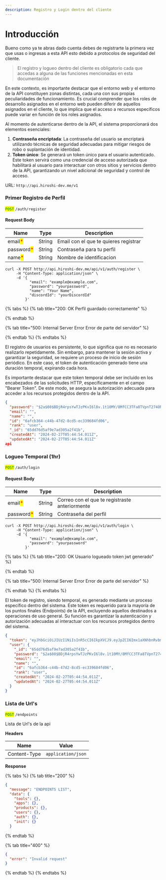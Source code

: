 ```yaml
---
description: Registro y Login dentro del cliente
---
```


# Introducción

Bueno como ya  te abras dado cuenta debes de registrarte la primera vez que usas o ingresas a esta API esto debido a protocolos de seguridad del cliente.

> El registro y logueo dentro del cliente es obligatorio cada que accedas a alguna de las funciones mencionadas en esta documentación

En este contexto, es importante destacar que el entorno web y el entorno de la API constituyen zonas distintas, cada una con sus propias peculiaridades de funcionamiento. Es crucial comprender que los roles de desarrollo asignados en el entorno web pueden diferir de aquellos asignados en el cliente, lo que implica que el acceso a recursos específicos puede variar en función de los roles asignados.

Al momento de autenticarse dentro de la API, el sistema proporcionará dos elementos esenciales:

1. **Contraseña encriptada**: La contraseña del usuario se encriptará utilizando técnicas de seguridad adecuadas para mitigar riesgos de robo o suplantación de identidad.
2. **Token único**: Se generará un token único para el usuario autenticado. Este token servirá como una credencial de acceso autorizada que habilitará al usuario para interactuar con otros sitios y servicios dentro de la API, garantizando un nivel adicional de seguridad y control de acceso.

URL: `http://api.hiroshi-dev.me/v1`

### Primer Registro de Perfil

<mark style="color:green;">`POST`</mark> `/auth/register`

#### Request Body

| Name                                       | Type   | Description                           |
| ------------------------------------------ | ------ | ------------------------------------- |
| email<mark style="color:red;">\*</mark>    | String | Email con el que te quieres registrar |
| password<mark style="color:red;">\*</mark> | String | Contraseña para tu perfil             |
| name<mark style="color:red;">\*</mark>     | String | Nombre de identificacion              |

```bsl
curl -X POST http://api.hiroshi-dev.me/api/v1/auth/register \
     -H "Content-Type: application/json" \
     -d '{
           "email": "example@example.com",
           "password": "yourpassword",
           "name": "Your Name",
           "discordId": "yourDiscordId"
         }'

```

{% tabs %}
{% tab title="200: OK Perfil guardado correctamente" %}

{% endtab %}

{% tab title="500: Internal Server Error Error de parte del servidor" %}

{% endtab %}
{% endtabs %}

El registro de usuarios es persistente, lo que significa que no es necesario realizarlo repetidamente. Sin embargo, para mantener la sesión activa y garantizar la seguridad, se requiere un proceso de inicio de sesión periódico. En este caso, el token de autenticación generado tiene una duración temporal, expirando cada hora.

Es importante destacar que este token temporal debe ser incluido en los encabezados de las solicitudes HTTP, específicamente en el campo "Bearer Token". De este modo, se asegura la autorización adecuada para acceder a los recursos protegidos dentro de la API.

```json
{
  "password": "$2a$08$BDjR4rpsYwTJzPKvI6l8v.1t10MY/8MfCC3TFa8TVpnT274ONMw7W",
  "email": "",
  "name": "",
  "id": "6afcb364-c44b-47d2-8cd5-ec339684fd06",
  "rank": "user",
  "_id": "65dd76d5af9e7ad305a2f41b",
  "createdAt": "2024-02-27T05:44:54.011Z",
  "updatedAt": "2024-02-27T05:44:54.011Z"
api
```

### Logueo Temporal (1hr)

<mark style="color:green;">`POST`</mark> `/auth/login`

#### Request Body

| Name                                       | Type   | Description                                    |
| ------------------------------------------ | ------ | ---------------------------------------------- |
| email<mark style="color:red;">\*</mark>    | String | Correo con el que te registraste anteriormente |
| password<mark style="color:red;">\*</mark> | String | Contraseña del perfil                          |

```bsl
curl -X POST http://api.hiroshi-dev.me/api/v1/auth/login \
     -H "Content-Type: application/json" \
     -d '{
           "email": "example@example.com",
           "password": "yourpassword"
         }'

```

{% tabs %}
{% tab title="200: OK Usuario logueado token jwt generado" %}

{% endtab %}

{% tab title="500: Internal Server Error Error de parte del servidor" %}

{% endtab %}
{% endtabs %}

El token de registro, siendo temporal, es generado mediante un proceso específico dentro del sistema. Este token es requerido para la mayoría de los puntos finales (Endpoints) de la API, excluyendo aquellos destinados a operaciones de uso general. Su función es garantizar la autenticación y autorización adecuadas al interactuar con los recursos protegidos dentro del sistema.

```json
{
  "token": "eyJhbGciOiJIUzI1NiIsInR5cCI6IkpXVCJ9.eyJpZCI6Imx1aXNhbnRvbmlvMjAwMzg2QGdtYWlsLmNvbSIsImlhdCI6MTcwOTAxMjc0OCwiZXhwIjoxNzA5MDk5MTQ4fQ.IddjX7oSYxVWbr-b5W8rdqJp7AFsgCD1OBedmI0qZJg",
  "user": {
    "_id": "65dd76d5af9e7ad305a2f41b",
    "password": "$2a$08$BDjR4rpsYwTJzPKvI6l8v.1t10MY/8MfCC3TFa8TVpnT274ONMw7W",
    "email": "",
    "name": "",
    "id": "6afcb364-c44b-47d2-8cd5-ec339684fd06",
    "rank": "user",
    "createdAt": "2024-02-27T05:44:54.011Z",
    "updatedAt": "2024-02-27T05:44:54.011Z"
  }
}
```

### Lista de Url's

<mark style="color:green;">`POST`</mark> `/endpoints`

Lista de Url's de la api

**Headers**

| Name         | Value              |
| ------------ | ------------------ |
| Content-Type | `application/json` |

**Response**

{% tabs %}
{% tab title="200" %}
```json
{
  "message": "ENDPOINTS LIST",
  "data": {
    "tools": {},
    "apps": {},
    "products": {},
    "users": {},
    "auth": {},
    "init": {}
  }
```
{% endtab %}

{% tab title="400" %}
```json
{
  "error": "Invalid request"
}
```
{% endtab %}
{% endtabs %}
